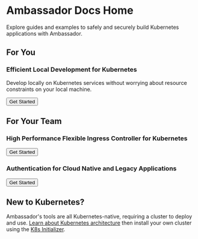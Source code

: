 # Ambassador Docs Home

Explore guides and examples to safely and securely build Kubernetes applications with Ambassador. 

## For You

### Efficient Local Development for Kubernetes 

Develop locally on Kubernetes services without worrying about resource constraints on your local machine.

<Button color="orange" to="/docs/telepresence/latest/quick-start/">Get Started</Button>

## For Your Team

### High Performance Flexible Ingress Controller for Kubernetes

<Button color="orange" to="tutorials/getting-started/">Get Started</Button>

### Authentication for Cloud Native and Legacy Applications 

<Button color="orange" to="howtos/ext-filters/">Get Started</Button>

## New to Kubernetes?

Ambassador's tools are all Kubernetes-native, requiring a cluster to deploy and use.
[Learn about Kubernetes architecture](topics/concepts/kubernetes-network-architecture/) then install your own cluster using the [K8s Initializer](https://app.getambassador.io/initializer/).

